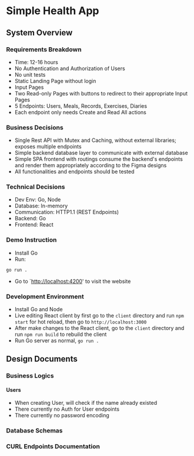 # Simple Health App

## System Overview

### Requirements Breakdown

- Time: 12-16 hours
- No Authentication and Authorization of Users
- No unit tests
- Static Landing Page without login
- Input Pages
- Two Read-only Pages with buttons to redirect to their appropriate Input Pages
- 5 Endpoints: Users, Meals, Records, Exercises, Diaries
- Each endpoint only needs Create and Read All actions

### Business Decisions

- Single Rest API with Mutex and Caching, without external libraries; exposes multiple endpoints
- Simple backend database layer to communicate with external database
- Simple SPA frontend with routings consume the backend's endpoints and render them appropriately according to the Figma designs
- All functionalities and endpoints should be tested

### Technical Decisions

- Dev Env: Go, Node
- Database: In-memory
- Communication: HTTP1.1 (REST Endpoints)
- Backend: Go
- Frontend: React

### Demo Instruction

- Install Go
- Run:

```bash
go run .
```

- Go to `<http://localhost:4200>' to visit the website

### Development Environment

- Install Go and Node
- Live editing React client by first go to the `client` directory and run `npm start` for hot reload, then go to `http://localhost:3000`
- After make changes to the React client, go to the `client` directory and run `npm run build` to rebuild the client
- Run Go server as normal, `go run .`

## Design Documents

### Business Logics

#### Users

- When creating User, will check if the name already existed
- There currently no Auth for User endpoints
- There currently no password encoding

### Database Schemas

### CURL Endpoints Documentation
